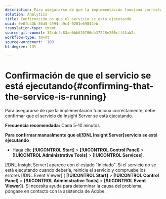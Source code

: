 ```yaml
---
description: Para asegurarse de que la implementación funciona correctamente, debe confirmar que el servicio de Insight Server se está ejecutando.
solution: Analytics
title: Confirmación de que el servicio se está ejecutando
uuid: 0e0fb43b-56d5-4994-a9c4-9281e69844eb
translation-type: tm+mt
source-git-commit: 34cdcfc83ae6bb620706db37228e200cff43ab2c
workflow-type: tm+mt
source-wordcount: '100'
ht-degree: 13%

---
```



# Confirmación de que el servicio se está ejecutando{#confirming-that-the-service-is-running}

Para asegurarse de que la implementación funciona correctamente, debe confirmar que el servicio de Insight Server se está ejecutando.

**Frecuencia recomendada:** Cada 5-10 minutos

**Para confirmar manualmente que el[!DNL Insight Server]servicio se está ejecutando**

* Haga clic **[!UICONTROL Start]** > **[!UICONTROL Control Panel]** > **[!UICONTROL Administrative Tools]** > **[!UICONTROL Services]**.

[!DNL Insight Server] aparece con el estado &quot;Iniciado&quot;. Si el servicio no se está ejecutando cuando debería, reinicie el servicio y compruebe los errores [!DNL Event Viewer] ( **[!UICONTROL Start]** > **[!UICONTROL Control Panel]** > **[!UICONTROL Administrative Tools]** > **[!UICONTROL Event Viewer]**). Si necesita ayuda para determinar la causa del problema, póngase en contacto con la asistencia de Adobe.
